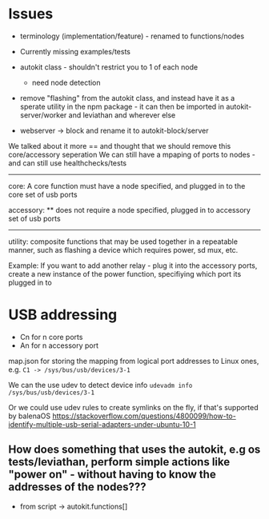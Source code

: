 # Issues

- terminology (implementation/feature) - renamed to functions/nodes
- Currently missing examples/tests
- autokit class - shouldn't restrict you to 1 of each node
 
  
    - need node detection
- remove "flashing" from the autokit class, and instead have it as a sperate utility in the npm package - it can then be imported in autokit-server/worker and leviathan and wherever else

- webserver -> block and rename it to autokit-block/server


We talked about it more == and thought that we should remove this core/accessory seperation
We can still have a mpaping of ports to nodes  - and can still use healthchecks/tests
********
core:
    A core function must have a node specified, and plugged in to the core set of usb ports

accessory:
    ** does not require a node specified, plugged in to accessory set of usb ports
**************

utility:
    composite functions that may be used together in a repeatable manner, such as flashing a device which requires power, sd mux, etc.

Example:
    If you want to add another relay - plug it into the accessory ports, create a new instance of the power function, specifiying which port its plugged in to


# USB addressing

- Cn for n core ports
- An for n accessory port

map.json for storing the mapping from logical port addresses to Linux ones, e.g. `C1 -> /sys/bus/usb/devices/3-1`

We can the use udev to detect device info `udevadm info /sys/bus/usb/devices/3-1`

Or we could use udev rules to create symlinks on the fly, if that's supported by balenaOS https://stackoverflow.com/questions/4800099/how-to-identify-multiple-usb-serial-adapters-under-ubuntu-10-1


## How does something that uses the autokit, e.g os tests/leviathan, perform simple actions like "power on" - without having to know the addresses of the nodes???

- from script -> autokit.functions[] 